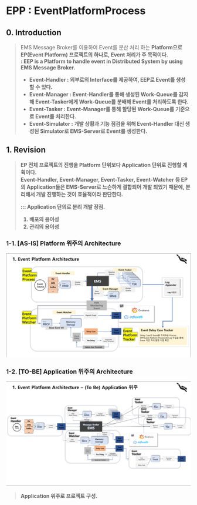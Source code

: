 # EPP : EventPlatformProcess

## 0. Introduction
> EMS Message Broker를 이용하여 Event를 분산 처리 하는 <strong>Platform</string>으로 <strong>EP(Event Platform)</strong> 프로젝트의 하나로, Event 처리가 주 목적이다.  
>  : EEP is a Platform to handle event in Distributed System by using EMS Message Broker.
> - Event-Handler : 외부로의 Interface를 제공하여, EEP로 Event를 생성 할 수 있다.
> - Event-Manager : Event-Handler를 통해 생성된 Work-Queue를 감지해 Event-Tasker에게 Work-Queue를 분배해 Event를 처리하도록 한다.
> - Event-Tasker : Event-Manager를 통해 할당된 Work-Queue를 기준으로 Event를 처리한다.
> - Event-Simulator : 개발 상황과 기능 점검을 위해 Event-Handler 대신 생성된 Simulator로 EMS-Server로 Event를 생성한다.
>
>


## 1. Revision
>
> EP 전체 프로젝트의 진행을 Platform 단위보다 Application 단위로 진행할 계획이다.  
> Event-Handler, Event-Manager, Event-Tasker, Event-Watcher 등
> EP의 Application들은 EMS-Server로 느슨하게 결합되어 개발 되었기 때문에, 분리해서 개발 진행하는 것이 효율적이라 판단한다.
>
> ::: Application 단의로 분리 개발 장점.
>  1. 배포의 용이성
>  2. 관리의 용이성
>
> 


### 1-1. [AS-IS] Platform 위주의 Architecture
![PlatformArchitecture](src/main/resources/ppt/PlatformArchitecture.png)

### 1-2. [TO-BE] Application 위주의 Architecture
![ApplicationArchitecture](src/main/resources/ppt/ApplicationArchitecture.png)


> Application 위주로 프로젝트 구성.






